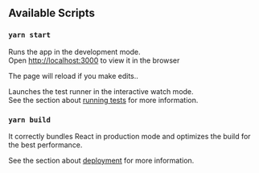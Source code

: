 
## Available Scripts

### `yarn start`

Runs the app in the development mode.\
Open [http://localhost:3000](http://localhost:3000) to view it in the browser

The page will reload if you make edits.\.


Launches the test runner in the interactive watch mode.\
See the section about [running tests](https://facebook.github.io/create-react-app/docs/running-tests) for more information.

### `yarn build`

It correctly bundles React in production mode and optimizes the build for the best performance.

See the section about [deployment](https://facebook.github.io/create-react-app/docs/deployment) for more information.
